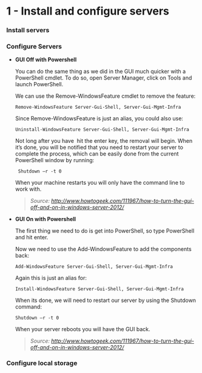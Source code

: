 # 1 - Install and configure servers

### Install servers

### Configure Servers

- **GUI Off with Powershell**

  You can do the same thing as we did in the GUI much quicker with a PowerShell cmdlet. To do so, open Server Manager, click on Tools and launch PowerShell.

  We can use the Remove-WindowsFeature cmdlet to remove the feature:

  ```
  Remove-WindowsFeature Server-Gui-Shell, Server-Gui-Mgmt-Infra
  ```

  Since Remove-WindowsFeature is just an alias, you could also use:

  ```
  Uninstall-WindowsFeature Server-Gui-Shell, Server-Gui-Mgmt-Infra
  ```

  Not long after you have  hit the enter key, the removal will begin. When it’s done, you will be notified that you need to restart your server to complete the process, which can be easily done from the current PowerShell window by running:

  ```
   Shutdown –r -t 0
  ```

  When your machine restarts you will only have the command line to work with.

  >*Source: http://www.howtogeek.com/111967/how-to-turn-the-gui-off-and-on-in-windows-server-2012/*

- **GUI On with Powershell**

  The first thing we need to do is get into PowerShell, so type PowerShell and hit enter.

  Now we need to use the Add-WindowsFeature to add the components  back:

  ```
  Add-WindowsFeature Server-Gui-Shell, Server-Gui-Mgmt-Infra
  ```

  Again this is just an alias for:

  ```
  Install-WindowsFeature Server-Gui-Shell, Server-Gui-Mgmt-Infra
  ```

  When its done, we will need to restart our server by using the Shutdown command:

  ```
  Shutdown –r -t 0
  ```

  When your server reboots you will have the GUI back.

  >*Source: http://www.howtogeek.com/111967/how-to-turn-the-gui-off-and-on-in-windows-server-2012/*


### Configure local storage
